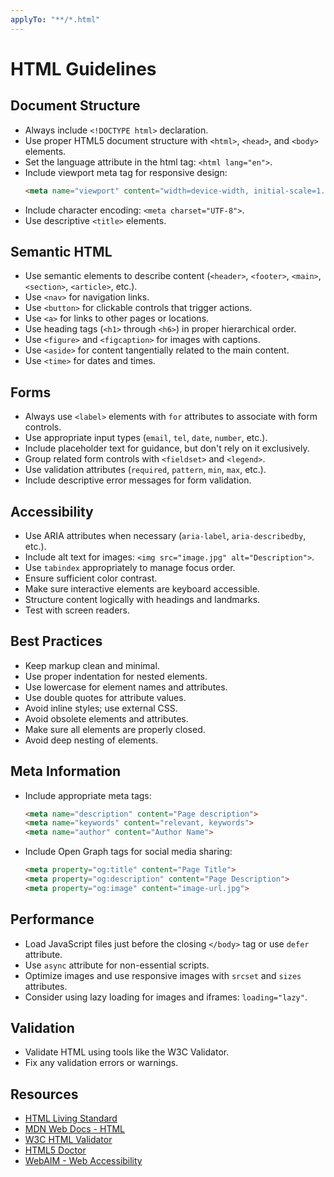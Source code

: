 ```yaml
---
applyTo: "**/*.html"
---
```

# HTML Guidelines

## Document Structure

- Always include `<!DOCTYPE html>` declaration.
- Use proper HTML5 document structure with `<html>`, `<head>`, and `<body>` elements.
- Set the language attribute in the html tag: `<html lang="en">`.
- Include viewport meta tag for responsive design:
  ```html
  <meta name="viewport" content="width=device-width, initial-scale=1.0">
  ```
- Include character encoding: `<meta charset="UTF-8">`.
- Use descriptive `<title>` elements.

## Semantic HTML

- Use semantic elements to describe content (`<header>`, `<footer>`, `<main>`, `<section>`, `<article>`, etc.).
- Use `<nav>` for navigation links.
- Use `<button>` for clickable controls that trigger actions.
- Use `<a>` for links to other pages or locations.
- Use heading tags (`<h1>` through `<h6>`) in proper hierarchical order.
- Use `<figure>` and `<figcaption>` for images with captions.
- Use `<aside>` for content tangentially related to the main content.
- Use `<time>` for dates and times.

## Forms

- Always use `<label>` elements with `for` attributes to associate with form controls.
- Use appropriate input types (`email`, `tel`, `date`, `number`, etc.).
- Include placeholder text for guidance, but don't rely on it exclusively.
- Group related form controls with `<fieldset>` and `<legend>`.
- Use validation attributes (`required`, `pattern`, `min`, `max`, etc.).
- Include descriptive error messages for form validation.

## Accessibility

- Use ARIA attributes when necessary (`aria-label`, `aria-describedby`, etc.).
- Include alt text for images: `<img src="image.jpg" alt="Description">`.
- Use `tabindex` appropriately to manage focus order.
- Ensure sufficient color contrast.
- Make sure interactive elements are keyboard accessible.
- Structure content logically with headings and landmarks.
- Test with screen readers.

## Best Practices

- Keep markup clean and minimal.
- Use proper indentation for nested elements.
- Use lowercase for element names and attributes.
- Use double quotes for attribute values.
- Avoid inline styles; use external CSS.
- Avoid obsolete elements and attributes.
- Make sure all elements are properly closed.
- Avoid deep nesting of elements.

## Meta Information

- Include appropriate meta tags:
  ```html
  <meta name="description" content="Page description">
  <meta name="keywords" content="relevant, keywords">
  <meta name="author" content="Author Name">
  ```
- Include Open Graph tags for social media sharing:
  ```html
  <meta property="og:title" content="Page Title">
  <meta property="og:description" content="Page Description">
  <meta property="og:image" content="image-url.jpg">
  ```

## Performance

- Load JavaScript files just before the closing `</body>` tag or use `defer` attribute.
- Use `async` attribute for non-essential scripts.
- Optimize images and use responsive images with `srcset` and `sizes` attributes.
- Consider using lazy loading for images and iframes: `loading="lazy"`.

## Validation

- Validate HTML using tools like the W3C Validator.
- Fix any validation errors or warnings.

## Resources

- [HTML Living Standard](https://html.spec.whatwg.org/)
- [MDN Web Docs - HTML](https://developer.mozilla.org/en-US/docs/Web/HTML)
- [W3C HTML Validator](https://validator.w3.org/)
- [HTML5 Doctor](http://html5doctor.com/)
- [WebAIM - Web Accessibility](https://webaim.org/)
